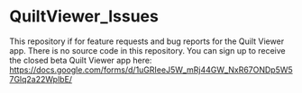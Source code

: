 # QuiltViewer_Issues
This repository if for feature requests and bug reports for the Quilt Viewer app. There is no source code in this repository. You can sign up to receive the closed beta Quilt Viewer app here: https://docs.google.com/forms/d/1uGRIeeJ5W_mRj44GW_NxR67ONDp5W57Glq2a22WplbE/
